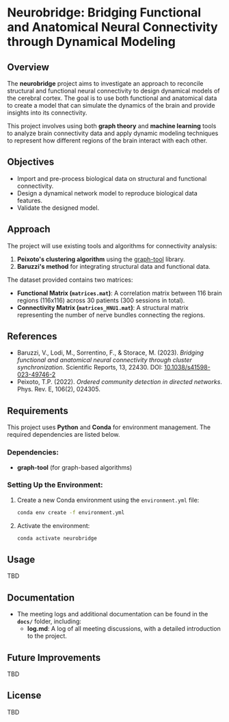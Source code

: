 # Neurobridge: Bridging Functional and Anatomical Neural Connectivity through Dynamical Modeling

## Overview
The **neurobridge** project aims to investigate an approach to reconcile structural and functional neural 
connectivity to design dynamical models of the cerebral cortex. The goal is to use both functional and anatomical data to create a model that can simulate the dynamics of the brain and provide insights into its connectivity.

This project involves using both **graph theory** and **machine learning** tools to analyze brain connectivity data and apply dynamic modeling techniques to represent how different regions of the brain interact with each other.

## Objectives
- Import and pre-process biological data on structural and functional connectivity.
- Design a dynamical network model to reproduce biological data features.
- Validate the designed model.

## Approach
The project will use existing tools and algorithms for connectivity analysis:
1. **Peixoto's clustering algorithm** using the [graph-tool](https://graph-tool.skewed.de) library.
2. **Baruzzi's method** for integrating structural data and functional data.

The dataset provided contains two matrices:
- **Functional Matrix (`matrices.mat`)**: A correlation matrix between 116 brain regions (116x116) across 30 patients (300 sessions in total).
- **Connectivity Matrix (`matrices_HNU1.mat`)**: A structural matrix representing the number of nerve bundles connecting the regions.

## References
- Baruzzi, V., Lodi, M., Sorrentino, F., & Storace, M. (2023). *Bridging functional and anatomical neural connectivity through cluster synchronization*. Scientific Reports, 13, 22430. DOI: [10.1038/s41598-023-49746-2](https://doi.org/10.1038/s41598-023-49746-2)
- Peixoto, T.P. (2022). *Ordered community detection in directed networks*. Phys. Rev. E, 106(2), 024305.

## Requirements
This project uses **Python** and **Conda** for environment management. The required dependencies are listed below.

### Dependencies:
- **graph-tool** (for graph-based algorithms)

### Setting Up the Environment:
1. Create a new Conda environment using the `environment.yml` file:
    ```bash
    conda env create -f environment.yml
    ```

2. Activate the environment:
    ```bash
    conda activate neurobridge
    ```

## Usage
TBD

## Documentation
- The meeting logs and additional documentation can be found in the **`docs/`** folder, including:
    - **log.md**: A log of all meeting discussions, with a detailed introduction to the project.

## Future Improvements
TBD

## License
TBD
